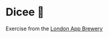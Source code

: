 # Dicee 🎲

Exercise from the [London App Brewery](https://github.com/londonappbrewery/dicee-flutter)
